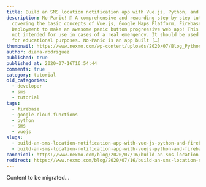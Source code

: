 ```yaml
---
title: Build an SMS location notification app with Vue.js, Python, and Firebase
description: No-Panic! 🚀 A comprehensive and rewarding step-by-step tutorial
  covering the basic concepts of Vue.js, Google Maps Platform, Firebase, and
  Deployment to make an awesome panic button progressive web app! This app is
  not intended for use in cases of a real emergency. It should be used solely
  for educational purposes. No-Panic is an app built […]
thumbnail: https://www.nexmo.com/wp-content/uploads/2020/07/Blog_Python-Firebase-GoogleMaps-SMS_1200x600.png
author: diana-rodriguez
published: true
published_at: 2020-07-16T16:54:44
comments: true
category: tutorial
old_categories:
  - developer
  - sms
  - tutorial
tags:
  - firebase
  - google-cloud-functions
  - python
  - sms
  - vuejs
slugs:
  - build-an-sms-location-notification-app-with-vue-js-python-and-firebase-dr
  - build-an-sms-location-notification-app-with-vuejs-python-and-firebase
canonical: https://www.nexmo.com/blog/2020/07/16/build-an-sms-location-notification-app-with-vue-js-python-and-firebase-dr
redirect: https://www.nexmo.com/blog/2020/07/16/build-an-sms-location-notification-app-with-vue-js-python-and-firebase-dr
---
```

Content to be migrated...